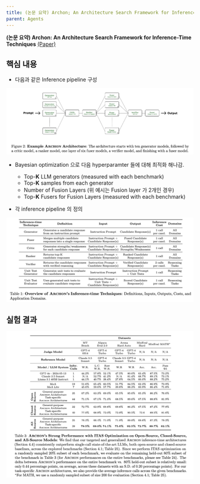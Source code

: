 ```yaml
---
title: (논문 요약) Archon; An Architecture Search Framework for Inference-Time Techniques
parent: Agents
---
```


**(논문 요약) Archon: An Architecture Search Framework for Inference-Time Techniques** [(Paper)](https://arxiv.org/pdf/2409.15254)

## 핵심 내용
- 다음과 같은 Inference pipeline 구성  
<img src="/data/papers/archon/concept.png" width="800" />


- Bayesian optimization 으로 다음 hyperparamter 들에 대해 최적화 해나감.
    - Top-**K** LLM generators (measured with each benchmark)
    - Top-**K** samples from each generator
    - Number of Fusion Layers (위 예시는 Fusion layer 가 2개인 경우)
    - Top-**K** Fusers for Fusion Layers (measured with each benchmark)  


- 각 inference pipeline 의 정의  
<img src="/data/papers/archon/definition.png" width="800" />


## 실험 결과
<img src="/data/papers/archon/result.png" width="800" />
